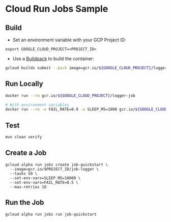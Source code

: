 # Cloud Run Jobs Sample

## Build

* Set an environment variable with your GCP Project ID:

```
export GOOGLE_CLOUD_PROJECT=<PROJECT_ID>
```

* Use a [Buildpack](https://github.com/GoogleCloudPlatform/buildpacks) to build the container:

```sh
gcloud builds submit --pack image=gcr.io/${GOOGLE_CLOUD_PROJECT}/logger-job
```

## Run Locally

```sh
docker run --rm gcr.io/${GOOGLE_CLOUD_PROJECT}/logger-job

# With environment variables 
docker run --rm -e FAIL_RATE=0.9 -e SLEEP_MS=1000 gcr.io/${GOOGLE_CLOUD_PROJECT}/logger-job
```

## Test

```sh
mvn clean verify
```

## Create a Job

```
gcloud alpha run jobs create job-quickstart \
  --image=gcr.io/$PROJECT_ID/job-logger \
  --tasks 50 \
  --set-env-vars=SLEEP_MS=10000 \
  --set-env-vars=FAIL_RATE=0.5 \
  --max-retries 10
```

## Run the Job
```
gcloud alpha run jobs run job-quickstart
```